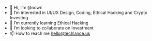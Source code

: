 - 👋 Hi, I’m @ncwn
- 👀 I’m interested in UI/UX Design, Coding, Ethical Hacking and Crypto Investing.
- 🌱 I’m currently learning Ethical Hacking
- 💞️ I’m looking to collaborate on Investment
- 📫 How to reach me hello@techlance.us

<!---
ncwn/ncwn is a ✨ special ✨ repository because its `README.md` (this file) appears on your GitHub profile.
You can click the Preview link to take a look at your changes.
--->
